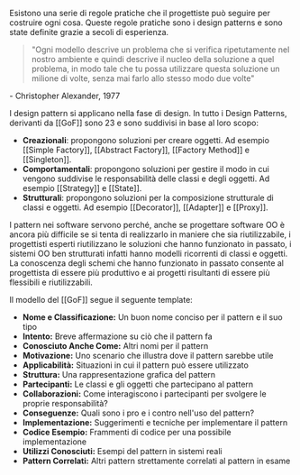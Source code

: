 Esistono una serie di regole pratiche che il progettiste può seguire per costruire ogni cosa. Queste regole pratiche sono i design patterns e sono state definite grazie a secoli di esperienza.

>"Ogni modello descrive un problema che si verifica ripetutamente nel nostro ambiente e quindi descrive il nucleo della soluzione a quel problema, in modo tale che tu possa utilizzare questa soluzione un milione di volte, senza mai farlo allo stesso modo due volte"

\- Christopher Alexander, 1977

I design pattern si applicano nella fase di design.
In tutto i Design Patterns, derivanti da [[GoF]] sono 23 e sono suddivisi in base al loro scopo:
- **Creazionali**: propongono soluzioni per creare oggetti. Ad esempio [[Simple Factory]], [[Abstract Factory]], [[Factory Method]] e [[Singleton]].
- **Comportamentali**: propongono soluzioni per gestire il modo in cui vengono suddivise le responsabilità delle classi e degli oggetti. Ad esempio [[Strategy]] e [[State]].
- **Strutturali**: propongono soluzioni per la composizione strutturale di classi e oggetti. Ad esempio [[Decorator]], [[Adapter]] e [[Proxy]].

I pattern nei software servono perché, anche se progettare software OO è ancora più difficile se si tenta di realizzarlo in maniere che sia riutilizzabile, i progettisti esperti riutilizzano le soluzioni che hanno funzionato in passato, i sistemi OO ben strutturati infatti hanno modelli ricorrenti di classi e oggetti.
La conoscenza degli schemi che hanno funzionato in passato consente al progettista di essere più produttivo e ai progetti risultanti di essere più flessibili e riutilizzabili.

Il modello del [[GoF]] segue il seguente template:
- **Nome e Classificazione:** Un buon nome conciso per il pattern e il suo tipo
- **Intento:** Breve affermazione su ciò che il pattern fa
- **Conosciuto Anche Come:** Altri nomi per il pattern
- **Motivazione:** Uno scenario che illustra dove il pattern sarebbe utile
- **Applicabilità:** Situazioni in cui il pattern può essere utilizzato
- **Struttura:** Una rappresentazione grafica del pattern
- **Partecipanti:** Le classi e gli oggetti che partecipano al pattern
- **Collaborazioni:** Come interagiscono i partecipanti per svolgere le proprie responsabilità?
- **Conseguenze:** Quali sono i pro e i contro nell'uso del pattern?
- **Implementazione:** Suggerimenti e tecniche per implementare il pattern
- **Codice Esempio:** Frammenti di codice per una possibile implementazione
- **Utilizzi Conosciuti:** Esempi del pattern in sistemi reali
- **Pattern Correlati:** Altri pattern strettamente correlati al pattern in esame